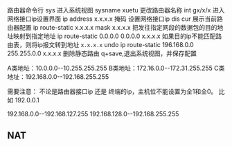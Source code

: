 路由器命令行
sys   进入系统视图
sysname xuetu 更改路由器名称
int gx/x/x 进入网络接口ip设置界面
ip address  x.x.x.x 掩码  设置网络接口ip
dis cur 展示当前路由器配置
ip route-static x.x.x.x mask x.x.x.x  把发往指定网段的数据包的目的地址映射到指定地址
ip route-static 0.0.0.0 0.0.0.0 x.x.x.x 如果目的ip不能匹配路由表，则将ip报文转到地址 `x.x.x.x`
undo ip route-static 196.168.0.0 255.255.0.0 x.x.x.x 删除静态路由
q+save,退出系统视图，并保存配置


A类地址：10.0.0.0--10.255.255.255
B类地址：172.16.0.0--172.31.255.255
C类地址：192.168.0.0--192.168.255.255

需要注意： 不论是路由器接口ip 还是 终端的ip，主机位不能设置为全1和全0。 比如 192.0.0.1


192.168.0.0--192.168.127.255
192.168.128.0--192.168.255.255


## NAT

```bash

```
